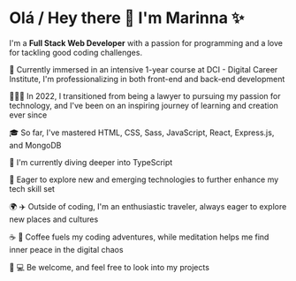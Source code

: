 # Olá / Hey there 👋 I'm Marinna ✨
I'm a **Full Stack Web Developer** with a passion for programming and a love for tackling good coding challenges.

🔭 Currently immersed in an intensive 1-year course at DCI - Digital Career Institute, I'm professionalizing in both front-end and back-end development

👩🏻‍💻 In 2022, I transitioned from being a lawyer to pursuing my passion for technology, and I've been on an inspiring journey of learning and creation ever since

🎓 So far, I've mastered HTML, CSS, Sass, JavaScript, React, Express.js, and MongoDB

🌱 I'm currently diving deeper into TypeScript

🚀 Eager to explore new and emerging technologies to further enhance my tech skill set

🌍 ✈️ Outside of coding, I'm an enthusiastic traveler, always eager to explore new places and cultures

☕ 🧘 Coffee fuels my coding adventures, while meditation helps me find inner peace in the digital chaos

🌟 💻 Be welcome, and feel free to look into my projects
